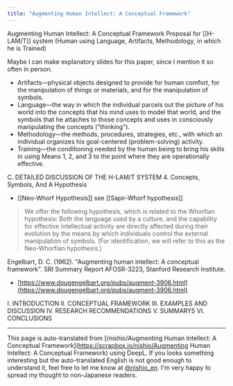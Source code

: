 ```yaml
---
title: "Augmenting Human Intellect: A Conceptual Framework"
---
```


Augmenting Human Intellect: A Conceptual Framework
Proposal for [[H-LAM/T]] system (Human using Language, Artifacts, Methodology, in which he is Trained)

Maybe I can make explanatory slides for this paper, since I mention it so often in person.


- Artifacts—physical objects designed to provide for human comfort, for the manipulation of things or materials, and for the manipulation of symbols.
- Language—the way in which the individual parcels out the picture of his world into the concepts that his mind uses to model that world, and the symbols that he attaches to those concepts and uses in consciously manipulating the concepts ("thinking").
- Methodology—the methods, procedures, strategies, etc., with which an individual organizes his goal-centered (problem-solving) activity.
- Training—the conditioning needed by the human being to bring his skills in using Means 1, 2, and 3 to the point where they are operationally effective.


C. DETAILED DISCUSSION OF THE H-LAM/T SYSTEM
4. Concepts, Symbols, And A Hypothesis

- [[Neo-Whorf Hypothesis]]  see  [[Sapir-Whorf hypothesis]]
> We offer the following hypothesis, which is related to the Whorfian hypothesis: Both the language used by a culture, and the capability for effective intellectual activity are directly affected during their evolution by the means by which individuals control the external manipulation of symbols. (For identification, we will refer to this as the Neo-Whorfian hypothesis.)

Engelbart,  D.  C.  (1962).  "Augmenting  human  intellect:  A  conceptual  framework".  SRI  Summary  Report  AFOSR-3223,  Stanford  Research  Institute.
- [https://www.dougengelbart.org/pubs/augment-3906.html](https://www.dougengelbart.org/pubs/augment-3906.html)

I. INTRODUCTION
II. CONCEPTUAL FRAMEWORK
III. EXAMPLES AND DISCUSSION
IV. RESEARCH RECOMMENDATIONS
V. SUMMARY5
VI. CONCLUSIONS

---
This page is auto-translated from [/nishio/Augmenting Human Intellect: A Conceptual Framework](https://scrapbox.io/nishio/Augmenting Human Intellect: A Conceptual Framework) using DeepL. If you looks something interesting but the auto-translated English is not good enough to understand it, feel free to let me know at [@nishio_en](https://twitter.com/nishio_en). I'm very happy to spread my thought to non-Japanese readers.